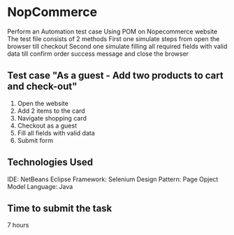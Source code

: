 # NopCommerce
Perform an Automation test case Using POM on Nopecommerce website
The test file consists of 2 methods
First one simulate steps from open the browser till checkout
Second one simulate filling all required fields with valid data till confirm order success message and close the browser

## Test case "As a guest - Add two products to cart and check-out"
1. Open the website
2. Add 2 items to the card
3. Navigate shopping card
4. Checkout as a guest
5. Fill all fields with valid data
6. Submit form

## Technologies Used
IDE: NetBeans Eclipse
Framework: Selenium 
Design Pattern: Page Opject Model
Language: Java

## Time to submit the task
7 hours
